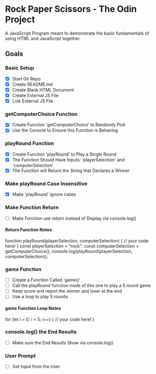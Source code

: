 # Rock Paper Scissors - The Odin Project
A JavaScript Program meant to demonstrate the basic fundamentals of using HTML and JavaScript together.

## Goals

### Basic Setup
- [x] Start Git Repo
- [x] Create README.md
- [x] Create Blank HTML Document
- [x] Create External JS File
- [x] Link External JS File

### getComputerChoice Function
- [x] Create Function 'getComputerChoice' to Randomly Pick
- [x] Use the Console to Ensure this Function is Behaving

### playRound Function
- [x] Create Function 'playRound' to Play a Single Round
- [x] The Function Should Have Inputs: 'playerSelection' and 'computerSelection'
- [x] The Function will Return the String that Declares a Winner

### Make playRound Case Insensitive
- [x] Make 'playRound' ignore cases

### Make Function Return
- [ ] Make Function use return instead of Display via console.log()

#### Return Function Notes
function playRound(playerSelection, computerSelection) {
  // your code here!
}
const playerSelection = "rock";
const computerSelection = getComputerChoice();
console.log(playRound(playerSelection, computerSelection));

### game Function
- [ ] Create a Function Called 'game()'
- [ ] Call the playRound function insde of this one to play a 5 round game
- [ ] Keep score and report the winner and loser at the end
- [ ] Use a loop to play 5 rounds

#### game Function Loop Notes
for (let i = 0; i < 5; i++) {
   // your code here!
}


### console.log() the End Results
- [ ] Make sure the End Results Show via console.log()

### User Prompt
- [ ] Get Input from the User